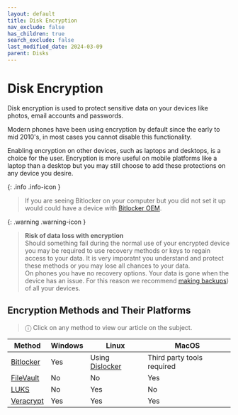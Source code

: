 ```yaml
---
layout: default
title: Disk Encryption
nav_exclude: false
has_children: true
search_exclude: false
last_modified_date: 2024-03-09
parent: Disks
---
```

# Disk Encryption
Disk encryption is used to protect sensitive data on your devices like photos, email accounts and passwords. 

Modern phones have been using encryption by default since the early to mid 2010's, in most cases you cannot disable this functionality.

Enabling encryption on other devices, such as laptops and desktops, is a choice for the user. Encryption is more useful on mobile platforms like a laptop than a desktop but you may still choose to add these protections on any device you desire.

{: .info .info-icon }
> If you are seeing Bitlocker on your computer but you did not set it up would could have a device with [Bitlocker OEM](https://learn.microsoft.com/en-us/windows-hardware/design/device-experiences/oem-bitlocker).

{: .warning .warning-icon }
> **Risk of data loss with encryption**<br>
> Should something fail during the normal use of your encrypted device you may be required to use recovery methods or keys to regain access to your data. It is very imporatnt you understand and protect these methods or you may lose all chances to your data. <br>
> On phones you have no recovery options. Your data is gone when the device has an issue. For this reason we recommend [making backups](/docs/backups/backups.md)) of all your devices.

## Encryption Methods and Their Platforms

> ⓘ Click on any method to view our article on the subject.

| Method | Windows | Linux | MacOS |
| ------ | ------- | ----- | ----- |
| [Bitlocker](/docs/disks/encryption/bitlocker.html) | Yes | Using [Dislocker](/docs/disks/disk-encryption/dislocker.html) | Third party tools required |
| [FileVault](/docs/disks/encryption/filevault.html) | No | No | Yes |
| [LUKS](/docs/disks/encryption/luks.html) | No  | Yes | No |
| [Veracrypt](/docs/disks/encryption/veracrypt.html) | Yes | Yes | Yes |